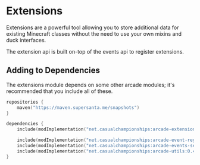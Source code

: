 # Extensions

Extensions are a powerful tool allowing you to store additional data for existing
Minecraft classes without the need to use your own mixins and duck interfaces.

The extension api is built on-top of the events api to register extensions.

## Adding to Dependencies

The extensions module depends on some other arcade modules; it's recommended that you
include all of these.

```kts
repositories {
    maven("https://maven.supersanta.me/snapshots")
}

dependencies {
    include(modImplementation("net.casualchampionships:arcade-extensions:0.4.0-alpha.16+1.21.4")!!)

    include(modImplementation("net.casualchampionships:arcade-event-registry:0.4.0-alpha.16+1.21.4")!!)
    include(modImplementation("net.casualchampionships:arcade-events-server:0.4.0-alpha.16+1.21.4")!!)
    include(modImplementation("net.casualchampionships:arcade-utils:0.4.0-alpha.16+1.21.4")!!)
}
```
